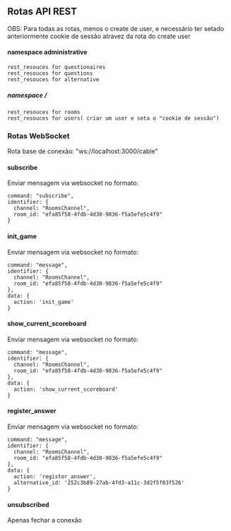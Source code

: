 ## Rotas API REST
  OBS: Para todas as rotas, menos o create de user, e necessário ter setado anteriormente cookie de sessão atravez da rota do create user
  
  #### namespace administrative
    rest_resouces for questionaires
    rest_resouces for questions
    rest_resouces for alternative
  ##### namespace /
    rest_resouces for rooms
    rest_resouces for users( criar um user e seta o "cookie de sessão")

### Rotas WebSocket
  Rota base de conexão: "ws://localhost:3000/cable"

  #### subscribe
  Enviar mensagem via websocket no formato:

    command: "subscribe",
    identifier: { 
      channel: "RoomsChannel", 
      room_id: "efa85f58-4fdb-4d30-9836-f5a5efe5c4f9"
    }
  
  #### init_game
  Enviar mensagem via websocket no formato:

    command: "message",
    identifier: {
      channel: "RoomsChannel",
      room_id: "efa85f58-4fdb-4d30-9836-f5a5efe5c4f9"
    },
    data: {
      action: 'init_game'
    }

  #### show_current_scoreboard
  Enviar mensagem via websocket no formato:

    command: "message",
    identifier: {
      channel: "RoomsChannel",
      room_id: "efa85f58-4fdb-4d30-9836-f5a5efe5c4f9"
    },
    data: {
      action: 'show_current_scoreboard'
    }

  #### register_answer
  Enviar mensagem via websocket no formato:

    command: "message",
    identifier: {
      channel: "RoomsChannel",
      room_id: "efa85f58-4fdb-4d30-9836-f5a5efe5c4f9"
    },
    data: {
      action: 'register_answer',
      alternative_id: '252c3b89-27ab-4fd3-a11c-3d2f5f83f526'
    }

  #### unsubscribed
  Apenas fechar a conexão